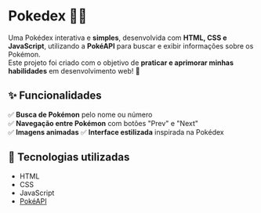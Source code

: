 # Pokedex 📖🔥  

Uma Pokédex interativa e **simples**, desenvolvida com **HTML, CSS e JavaScript**, utilizando a **PokéAPI** para buscar e exibir informações sobre os Pokémon.  
Este projeto foi criado com o objetivo de **praticar e aprimorar minhas habilidades** em desenvolvimento web! 🚀  

## ✨ Funcionalidades  
✅ **Busca de Pokémon** pelo nome ou número  
✅ **Navegação entre Pokémon** com botões "Prev" e "Next"  
✅ **Imagens animadas**
✅ **Interface estilizada** inspirada na Pokédex  

## 🚀 Tecnologias utilizadas  
- HTML  
- CSS  
- JavaScript  
- [PokéAPI](https://pokeapi.co/)  
